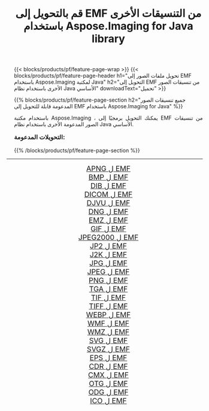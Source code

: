 ﻿---
title: قم بالتحويل إلى EMF من التنسيقات الأخرى باستخدام Aspose.Imaging for Java library 
weight: 3920
url: /ar/java/conversion/to/emf/ 
lang: ar
langdirlevel: 2
locales: zh-hans,ja,it,ru,de,es,fr,nl,id,lt,pl,pt,vi,tr,ko,zh-hant,ar,hi,th,sv,cs,uk,he
description: باستخدام Aspose.Imaging ، يمكنك التحويل إلى EMF من تنسيقات أخرى باستخدام Java
---

{{< blocks/products/pf/feature-page-wrap >}}
{{< blocks/products/pf/feature-page-header h1="تحويل ملفات الصور إلى EMF باستخدام Aspose.Imaging لمكتبة Java" h2="التحويل إلى EMF من تنسيقات الصور الأخرى باستخدام نظام Java الأساسي" downloadText="تحميل" >}}


{{% blocks/products/pf/feature-page-section  h2="جميع تنسيقات الصور المدعومة قابلة للتحويل إلى EMF باستخدام Aspose.Imaging for Java" %}}
<p align=justify>باستخدام مكتبة Aspose.Imaging ، يمكنك التحويل برمجيًا إلى EMF من تنسيقات الصور المدعومة الأخرى باستخدام نظام Java الأساسي.</p>
<h3 style="margin-top:16px;">
التحويلات المدعومة:
</h3>
{{% /blocks/products/pf/feature-page-section %}}
<div class="container-fluid productfamilypage bg-gray">
    <div class="convertypes bg-gray agp-content section">
        <div class="container">
		<hr style="margin-left:-20px;"/>
		<div class="row other-converters" style="gap: 10px;font-size: 19px;text-align:center;">
		    <div class='col-md-3 other-converter remove-lp remove-rp'><a href="/imaging/ar/java/conversion/apng-to-emf/" style="padding:15px;">APNG ل EMF</a></div>
<div class='col-md-3 other-converter remove-lp remove-rp'><a href="/imaging/ar/java/conversion/bmp-to-emf/" style="padding:15px;">BMP ل EMF</a></div>
<div class='col-md-3 other-converter remove-lp remove-rp'><a href="/imaging/ar/java/conversion/dib-to-emf/" style="padding:15px;">DIB ل EMF</a></div>
<div class='col-md-3 other-converter remove-lp remove-rp'><a href="/imaging/ar/java/conversion/dicom-to-emf/" style="padding:15px;">DICOM ل EMF</a></div>
<div class='col-md-3 other-converter remove-lp remove-rp'><a href="/imaging/ar/java/conversion/djvu-to-emf/" style="padding:15px;">DJVU ل EMF</a></div>
<div class='col-md-3 other-converter remove-lp remove-rp'><a href="/imaging/ar/java/conversion/dng-to-emf/" style="padding:15px;">DNG ل EMF</a></div>
<div class='col-md-3 other-converter remove-lp remove-rp'><a href="/imaging/ar/java/conversion/emz-to-emf/" style="padding:15px;">EMZ ل EMF</a></div>
<div class='col-md-3 other-converter remove-lp remove-rp'><a href="/imaging/ar/java/conversion/gif-to-emf/" style="padding:15px;">GIF ل EMF</a></div>
<div class='col-md-3 other-converter remove-lp remove-rp'><a href="/imaging/ar/java/conversion/jpeg2000-to-emf/" style="padding:15px;">JPEG2000 ل EMF</a></div>
<div class='col-md-3 other-converter remove-lp remove-rp'><a href="/imaging/ar/java/conversion/jp2-to-emf/" style="padding:15px;">JP2 ل EMF</a></div>
<div class='col-md-3 other-converter remove-lp remove-rp'><a href="/imaging/ar/java/conversion/j2k-to-emf/" style="padding:15px;">J2K ل EMF</a></div>
<div class='col-md-3 other-converter remove-lp remove-rp'><a href="/imaging/ar/java/conversion/jpg-to-emf/" style="padding:15px;">JPG ل EMF</a></div>
<div class='col-md-3 other-converter remove-lp remove-rp'><a href="/imaging/ar/java/conversion/jpeg-to-emf/" style="padding:15px;">JPEG ل EMF</a></div>
<div class='col-md-3 other-converter remove-lp remove-rp'><a href="/imaging/ar/java/conversion/png-to-emf/" style="padding:15px;">PNG ل EMF</a></div>
<div class='col-md-3 other-converter remove-lp remove-rp'><a href="/imaging/ar/java/conversion/tga-to-emf/" style="padding:15px;">TGA ل EMF</a></div>
<div class='col-md-3 other-converter remove-lp remove-rp'><a href="/imaging/ar/java/conversion/tif-to-emf/" style="padding:15px;">TIF ل EMF</a></div>
<div class='col-md-3 other-converter remove-lp remove-rp'><a href="/imaging/ar/java/conversion/tiff-to-emf/" style="padding:15px;">TIFF ل EMF</a></div>
<div class='col-md-3 other-converter remove-lp remove-rp'><a href="/imaging/ar/java/conversion/webp-to-emf/" style="padding:15px;">WEBP ل EMF</a></div>
<div class='col-md-3 other-converter remove-lp remove-rp'><a href="/imaging/ar/java/conversion/wmf-to-emf/" style="padding:15px;">WMF ل EMF</a></div>
<div class='col-md-3 other-converter remove-lp remove-rp'><a href="/imaging/ar/java/conversion/wmz-to-emf/" style="padding:15px;">WMZ ل EMF</a></div>
<div class='col-md-3 other-converter remove-lp remove-rp'><a href="/imaging/ar/java/conversion/svg-to-emf/" style="padding:15px;">SVG ل EMF</a></div>
<div class='col-md-3 other-converter remove-lp remove-rp'><a href="/imaging/ar/java/conversion/svgz-to-emf/" style="padding:15px;">SVGZ ل EMF</a></div>
<div class='col-md-3 other-converter remove-lp remove-rp'><a href="/imaging/ar/java/conversion/eps-to-emf/" style="padding:15px;">EPS ل EMF</a></div>
<div class='col-md-3 other-converter remove-lp remove-rp'><a href="/imaging/ar/java/conversion/cdr-to-emf/" style="padding:15px;">CDR ل EMF</a></div>
<div class='col-md-3 other-converter remove-lp remove-rp'><a href="/imaging/ar/java/conversion/cmx-to-emf/" style="padding:15px;">CMX ل EMF</a></div>
<div class='col-md-3 other-converter remove-lp remove-rp'><a href="/imaging/ar/java/conversion/otg-to-emf/" style="padding:15px;">OTG ل EMF</a></div>
<div class='col-md-3 other-converter remove-lp remove-rp'><a href="/imaging/ar/java/conversion/odg-to-emf/" style="padding:15px;">ODG ل EMF</a></div>
<div class='col-md-3 other-converter remove-lp remove-rp'><a href="/imaging/ar/java/conversion/ico-to-emf/" style="padding:15px;">ICO ل EMF</a></div>
                </div>
        </div>
    </div>
</div>
<br/>

